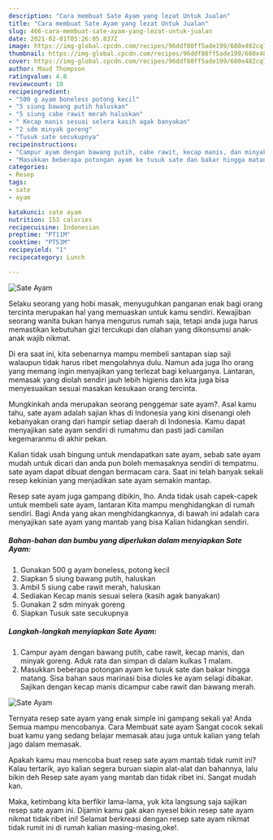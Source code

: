 ```yaml
---
description: "Cara membuat Sate Ayam yang lezat Untuk Jualan"
title: "Cara membuat Sate Ayam yang lezat Untuk Jualan"
slug: 466-cara-membuat-sate-ayam-yang-lezat-untuk-jualan
date: 2021-02-01T05:26:05.837Z
image: https://img-global.cpcdn.com/recipes/96ddf80ff5ade199/680x482cq70/sate-ayam-foto-resep-utama.jpg
thumbnail: https://img-global.cpcdn.com/recipes/96ddf80ff5ade199/680x482cq70/sate-ayam-foto-resep-utama.jpg
cover: https://img-global.cpcdn.com/recipes/96ddf80ff5ade199/680x482cq70/sate-ayam-foto-resep-utama.jpg
author: Maud Thompson
ratingvalue: 4.8
reviewcount: 10
recipeingredient:
- "500 g ayam boneless potong kecil"
- "5 siung bawang putih haluskan"
- "5 siung cabe rawit merah haluskan"
- " Kecap manis sesuai selera kasih agak banyakan"
- "2 sdm minyak goreng"
- "Tusuk sate secukupnya"
recipeinstructions:
- "Campur ayam dengan bawang putih, cabe rawit, kecap manis, dan minyak goreng. Aduk rata dan simpan di dalam kulkas 1 malam."
- "Masukkan beberapa potongan ayam ke tusuk sate dan bakar hingga matang. Sisa bahan saus marinasi bisa dioles ke ayam selagi dibakar. Sajikan dengan kecap manis dicampur cabe rawit dan bawang merah."
categories:
- Resep
tags:
- sate
- ayam

katakunci: sate ayam 
nutrition: 153 calories
recipecuisine: Indonesian
preptime: "PT11M"
cooktime: "PT53M"
recipeyield: "1"
recipecategory: Lunch

---
```



![Sate Ayam](https://img-global.cpcdn.com/recipes/96ddf80ff5ade199/680x482cq70/sate-ayam-foto-resep-utama.jpg)

Selaku seorang yang hobi masak, menyuguhkan panganan enak bagi orang tercinta merupakan hal yang memuaskan untuk kamu sendiri. Kewajiban seorang  wanita bukan hanya mengurus rumah saja, tetapi anda juga harus memastikan kebutuhan gizi tercukupi dan olahan yang dikonsumsi anak-anak wajib nikmat.

Di era  saat ini, kita sebenarnya mampu membeli santapan siap saji walaupun tidak harus ribet mengolahnya dulu. Namun ada juga lho orang yang memang ingin menyajikan yang terlezat bagi keluarganya. Lantaran, memasak yang diolah sendiri jauh lebih higienis dan kita juga bisa menyesuaikan sesuai masakan kesukaan orang tercinta. 



Mungkinkah anda merupakan seorang penggemar sate ayam?. Asal kamu tahu, sate ayam adalah sajian khas di Indonesia yang kini disenangi oleh kebanyakan orang dari hampir setiap daerah di Indonesia. Kamu dapat menyajikan sate ayam sendiri di rumahmu dan pasti jadi camilan kegemaranmu di akhir pekan.

Kalian tidak usah bingung untuk mendapatkan sate ayam, sebab sate ayam mudah untuk dicari dan anda pun boleh memasaknya sendiri di tempatmu. sate ayam dapat dibuat dengan bermacam cara. Saat ini telah banyak sekali resep kekinian yang menjadikan sate ayam semakin mantap.

Resep sate ayam juga gampang dibikin, lho. Anda tidak usah capek-capek untuk membeli sate ayam, lantaran Kita mampu menghidangkan di rumah sendiri. Bagi Anda yang akan menghidangkannya, di bawah ini adalah cara menyajikan sate ayam yang mantab yang bisa Kalian hidangkan sendiri.

<!--inarticleads1-->

##### Bahan-bahan dan bumbu yang diperlukan dalam menyiapkan Sate Ayam:

1. Gunakan 500 g ayam boneless, potong kecil
1. Siapkan 5 siung bawang putih, haluskan
1. Ambil 5 siung cabe rawit merah, haluskan
1. Sediakan  Kecap manis sesuai selera (kasih agak banyakan)
1. Gunakan 2 sdm minyak goreng
1. Siapkan Tusuk sate secukupnya




<!--inarticleads2-->

##### Langkah-langkah menyiapkan Sate Ayam:

1. Campur ayam dengan bawang putih, cabe rawit, kecap manis, dan minyak goreng. Aduk rata dan simpan di dalam kulkas 1 malam.
1. Masukkan beberapa potongan ayam ke tusuk sate dan bakar hingga matang. Sisa bahan saus marinasi bisa dioles ke ayam selagi dibakar. Sajikan dengan kecap manis dicampur cabe rawit dan bawang merah.
<img src="https://img-global.cpcdn.com/steps/5625d0ea8159be2e/160x128cq70/sate-ayam-langkah-memasak-2-foto.jpg" alt="Sate Ayam">



Ternyata resep sate ayam yang enak simple ini gampang sekali ya! Anda Semua mampu mencobanya. Cara Membuat sate ayam Sangat cocok sekali buat kamu yang sedang belajar memasak atau juga untuk kalian yang telah jago dalam memasak.

Apakah kamu mau mencoba buat resep sate ayam mantab tidak rumit ini? Kalau tertarik, ayo kalian segera buruan siapin alat-alat dan bahannya, lalu bikin deh Resep sate ayam yang mantab dan tidak ribet ini. Sangat mudah kan. 

Maka, ketimbang kita berfikir lama-lama, yuk kita langsung saja sajikan resep sate ayam ini. Dijamin kamu gak akan nyesel bikin resep sate ayam nikmat tidak ribet ini! Selamat berkreasi dengan resep sate ayam nikmat tidak rumit ini di rumah kalian masing-masing,oke!.

